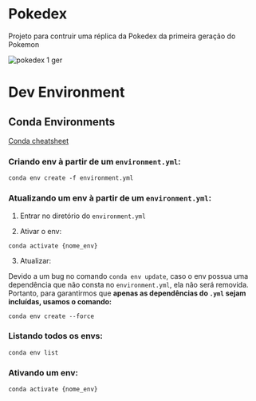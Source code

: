 # Pokedex

Projeto para contruir uma réplica da Pokedex da primeira geração do Pokemon

![pokedex 1 ger](https://user-images.githubusercontent.com/30854324/131939630-de23eadc-da62-4577-b4be-698927776ee4.png)


# Dev Environment

## Conda Environments

[Conda cheatsheet](https://docs.conda.io/projects/conda/en/4.6.0/_downloads/52a95608c49671267e40c689e0bc00ca/conda-cheatsheet.pdf)

### Criando env à partir de um `environment.yml`:

```
conda env create -f environment.yml
```

### Atualizando um env à partir de um `environment.yml`:

1. Entrar no diretório do `environment.yml`

2. Ativar o env:

```
conda activate {nome_env}
```

3. Atualizar:

Devido a um bug no comando `conda env update`, caso o env possua uma dependência que não consta no `environment.yml`,
ela não será removida. Portanto, para garantirmos que **apenas as dependências do `.yml` sejam incluídas, usamos o
comando:**

```
conda env create --force
```

### Listando todos os envs:

```
conda env list
```

### Ativando um env:

```
conda activate {nome_env}
```
